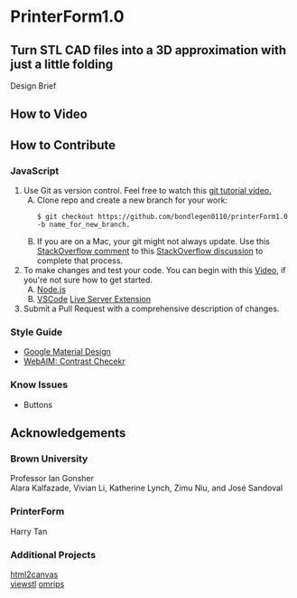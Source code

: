 # PrinterForm1.0

## Turn STL CAD files into a 3D approximation with just a little folding

Design Brief

## How to Video

## How to Contribute
### JavaScript
<ol type="1">
<li> Use Git as version control. Feel free to watch this <a href="https://youtu.be/RGOj5yH7evk?si=QypGPwuk3cKv-e3u">  git tutorial video.<a>
	<ol type="A"> 
		<li>Clone repo and create a new branch for your work:<br/>
		
	$ git checkout https://github.com/bondlegen0110/printerForm1.0 -b name_for_new_branch.
 </li><li>
	 If you are on a Mac, your git might not always update. Use this <a href="https://stackoverflow.com/a/60696298"> StackOverflow comment<a> to this <a href="https://stackoverflow.com/questions/8957862/how-to-upgrade-git-to-latest-version-on-macos"> StackOverflow discussion<a> to complete that process.
   </li></ol>
</li>
 <li>
	To make changes and test your code. You can begin with this <a href="https://youtu.be/W6NZfCO5SIk?si=v-P1Ij4MlzdtmunR">Video<a>, if you're not sure how to get started.	
	<ol type="A"> 
		 <li><a href="https://nodejs.org/en">Node.js<a></li>
		 <li><a href="https://code.visualstudio.com/">VSCode<a> <a href="https://marketplace.visualstudio.com/items?itemName=ritwickdey.LiveServer">Live Server Extension<a></li>
	</ol>
 </li>
<li>
	Submit a Pull Request with a comprehensive description of changes.
</li>
			 
</ol>

### Style Guide
<ul>
	    <li> <a href = "https://m3.material.io/">Google Material Design<a> </li>
	    <li>  <a href = "https://webaim.org/resources/contrastchecker/"> WebAIM: Contrast Checekr<a></A></li>
</ul>

### Know Issues
* Buttons

## Acknowledgements
### Brown University
Professor Ian Gonsher \
Alara Kalfazade, Vivian Li, Katherine Lynch, Zimu Niu, and José Sandoval
### PrinterForm
Harry Tan
### Additional Projects
<a href = "https://www.jsdelivr.com/package/npm/html2canvas">html2canvas<a> \
<a href = "https://www.viewstl.com/plugin/">viewstl<a> <a href = "https://github.com/omrips/viewstl">omrips<a> 
